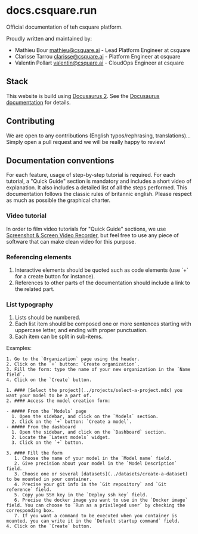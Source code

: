 # docs.csquare.run

Official documentation of teh csquare platform.

Proudly written and maintained by:

- Mathieu Bour <mathieu@csquare.ai> - Lead Platform Engineer at csquare
- Clarisse Tarrou <clarisse@csquare.ai> - Platform Engineer at csquare
- Valentin Pollart <valentin@csquare.ai> - CloudOps Engineer at csquare

## Stack

This website is build using [Docusaurus 2](https://github.com/facebook/docusaurus).
See the [Docusaurus documentation](https://docusaurus.io/docs) for details.

## Contributing

We are open to any contributions (English typos/rephrasing, translations)...
Simply open a pull request and we will be really happy to review!

## Documentation conventions

For each feature, usage of step-by-step tutorial is required. For each tutorial, a "Quick Guide" section is mandatory
and includes a short video of explanation. It also includes a detailed list of all the steps performed.
This documentation follows the classic rules of britannic english. Please respect as much as possible
the graphical charter.

### Video tutorial

In order to film video tutorials for "Quick Guide" sections, we use
[Screenshot & Screen Video Recorder](https://chrome.google.com/webstore/detail/screenshot-screen-video-r/jgmmgiojkjopgnanopiamhbhnpaednfg/support),
but feel free to use any piece of software that can make clean video for this purpose.

### Referencing elements

1. Interactive elements should be quoted such as code elements (use \`+` for a create button for instance).
2. References to other parts of the documentation should include a link to the related part.

### List typography

1. Lists should be numbered.
2. Each list item should be composed one or more sentences starting with uppercase letter, and ending with proper punctuation.
3. Each item can be split in sub-items.

Examples:

```
1. Go to the `Organization` page using the header.
2. Click on the `+` button: `Create organization`.
3. Fill the form: type the name of your new organization in the `Name field`.
4. Click on the `Create` button.
```

```
1. #### [Select the project](../projects/select-a-project.mdx) you want your model to be a part of.
2. #### Access the model creation form:

- ##### From the `Models` page
  1. Open the sidebar, and click on the `Models` section.
  2. Click on the `+` button: `Create a model`.
- ##### From the dashboard
  1. Open the sidebar, and click on the `Dashboard` section.
  2. Locate the `Latest models` widget.
  3. Click on the `+` button.

3. #### Fill the form
   1. Choose the name of your model in the `Model name` field.
   2. Give precision about your model in the `Model Description` field.
   3. Choose one or several [datasets](../datasets/create-a-dataset) to be mounted in your container.
   4. Precise your git info in the `Git repository` and `Git reference` field.
   5. Copy you SSH key in the `Deploy ssh key` field.
   6. Precise the docker image you want to use in the `Docker image` field. You can choose to `Run as a privileged user` by checking the corresponding box.
   7. If you want a command to be executed when you container is mounted, you can write it in the `Default startup command` field.
4. Click on the `Create` button.
```
